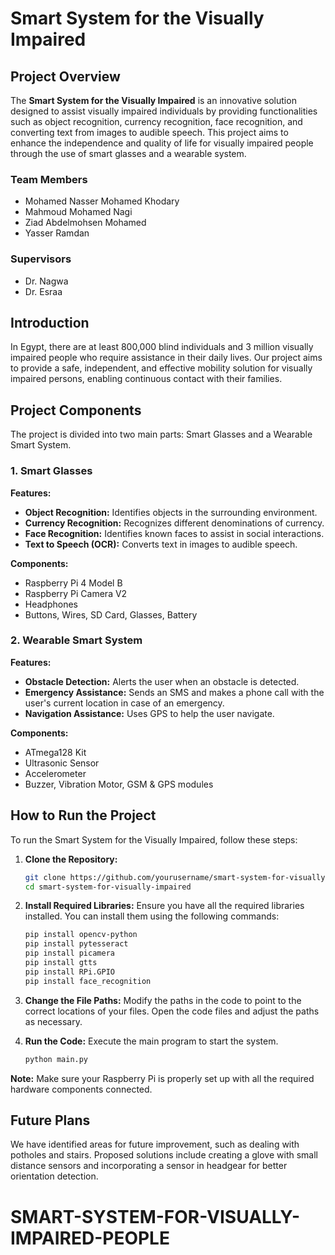 
# Smart System for the Visually Impaired

## Project Overview

The **Smart System for the Visually Impaired** is an innovative solution designed to assist visually impaired individuals by providing functionalities such as object recognition, currency recognition, face recognition, and converting text from images to audible speech. This project aims to enhance the independence and quality of life for visually impaired people through the use of smart glasses and a wearable system.

### Team Members
- Mohamed Nasser Mohamed Khodary
- Mahmoud Mohamed Nagi
- Ziad Abdelmohsen Mohamed
- Yasser Ramdan

### Supervisors
- Dr. Nagwa 
- Dr. Esraa

## Introduction

In Egypt, there are at least 800,000 blind individuals and 3 million visually impaired people who require assistance in their daily lives. Our project aims to provide a safe, independent, and effective mobility solution for visually impaired persons, enabling continuous contact with their families.

## Project Components

The project is divided into two main parts: Smart Glasses and a Wearable Smart System.

### 1. Smart Glasses

**Features:**
- **Object Recognition:** Identifies objects in the surrounding environment.
- **Currency Recognition:** Recognizes different denominations of currency.
- **Face Recognition:** Identifies known faces to assist in social interactions.
- **Text to Speech (OCR):** Converts text in images to audible speech.

**Components:**
- Raspberry Pi 4 Model B
- Raspberry Pi Camera V2
- Headphones
- Buttons, Wires, SD Card, Glasses, Battery

### 2. Wearable Smart System

**Features:**
- **Obstacle Detection:** Alerts the user when an obstacle is detected.
- **Emergency Assistance:** Sends an SMS and makes a phone call with the user's current location in case of an emergency.
- **Navigation Assistance:** Uses GPS to help the user navigate.

**Components:**
- ATmega128 Kit
- Ultrasonic Sensor
- Accelerometer
- Buzzer, Vibration Motor, GSM & GPS modules

## How to Run the Project

To run the Smart System for the Visually Impaired, follow these steps:

1. **Clone the Repository:**
   ```bash
   git clone https://github.com/yourusername/smart-system-for-visually-impaired.git
   cd smart-system-for-visually-impaired
   ```

2. **Install Required Libraries:**
   Ensure you have all the required libraries installed. You can install them using the following commands:
   ```bash
   pip install opencv-python
   pip install pytesseract
   pip install picamera
   pip install gtts
   pip install RPi.GPIO
   pip install face_recognition
   ```

3. **Change the File Paths:**
   Modify the paths in the code to point to the correct locations of your files. Open the code files and adjust the paths as necessary.

4. **Run the Code:**
   Execute the main program to start the system.
   ```bash
   python main.py
   ```

**Note:** Make sure your Raspberry Pi is properly set up with all the required hardware components connected.

## Future Plans

We have identified areas for future improvement, such as dealing with potholes and stairs. Proposed solutions include creating a glove with small distance sensors and incorporating a sensor in headgear for better orientation detection.
# SMART-SYSTEM-FOR-VISUALLY-IMPAIRED-PEOPLE
